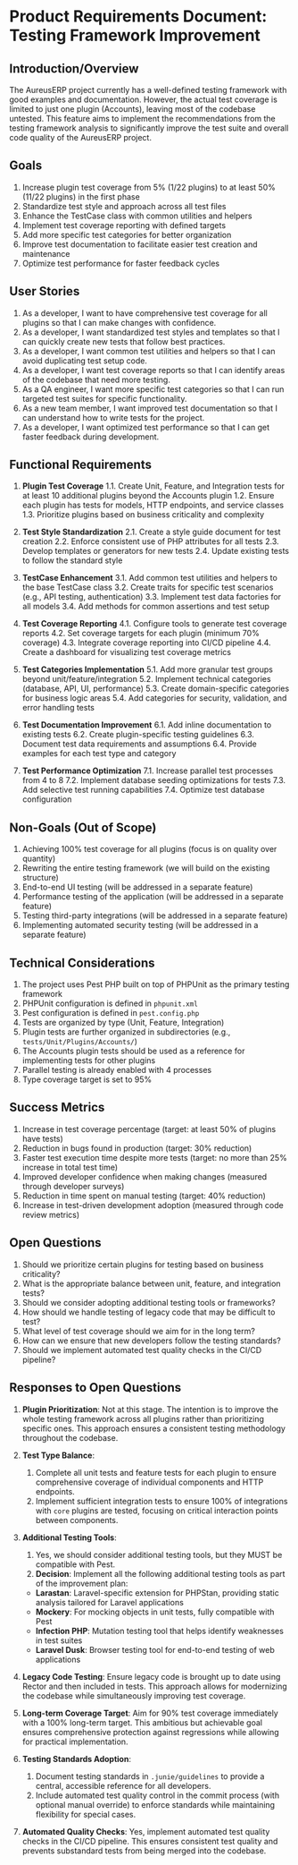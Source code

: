 # Product Requirements Document: Testing Framework Improvement

## Introduction/Overview

The AureusERP project currently has a well-defined testing framework with good examples and documentation. However, the actual test coverage is limited to just one plugin (Accounts), leaving most of the codebase untested. This feature aims to implement the recommendations from the testing framework analysis to significantly improve the test suite and overall code quality of the AureusERP project.

## Goals

1. Increase plugin test coverage from 5% (1/22 plugins) to at least 50% (11/22 plugins) in the first phase
2. Standardize test style and approach across all test files
3. Enhance the TestCase class with common utilities and helpers
4. Implement test coverage reporting with defined targets
5. Add more specific test categories for better organization
6. Improve test documentation to facilitate easier test creation and maintenance
7. Optimize test performance for faster feedback cycles

## User Stories

1. As a developer, I want to have comprehensive test coverage for all plugins so that I can make changes with confidence.
2. As a developer, I want standardized test styles and templates so that I can quickly create new tests that follow best practices.
3. As a developer, I want common test utilities and helpers so that I can avoid duplicating test setup code.
4. As a developer, I want test coverage reports so that I can identify areas of the codebase that need more testing.
5. As a QA engineer, I want more specific test categories so that I can run targeted test suites for specific functionality.
6. As a new team member, I want improved test documentation so that I can understand how to write tests for the project.
7. As a developer, I want optimized test performance so that I can get faster feedback during development.

## Functional Requirements

1. **Plugin Test Coverage**
   1.1. Create Unit, Feature, and Integration tests for at least 10 additional plugins beyond the Accounts plugin
   1.2. Ensure each plugin has tests for models, HTTP endpoints, and service classes
   1.3. Prioritize plugins based on business criticality and complexity

2. **Test Style Standardization**
   2.1. Create a style guide document for test creation
   2.2. Enforce consistent use of PHP attributes for all tests
   2.3. Develop templates or generators for new tests
   2.4. Update existing tests to follow the standard style

3. **TestCase Enhancement**
   3.1. Add common test utilities and helpers to the base TestCase class
   3.2. Create traits for specific test scenarios (e.g., API testing, authentication)
   3.3. Implement test data factories for all models
   3.4. Add methods for common assertions and test setup

4. **Test Coverage Reporting**
   4.1. Configure tools to generate test coverage reports
   4.2. Set coverage targets for each plugin (minimum 70% coverage)
   4.3. Integrate coverage reporting into CI/CD pipeline
   4.4. Create a dashboard for visualizing test coverage metrics

5. **Test Categories Implementation**
   5.1. Add more granular test groups beyond unit/feature/integration
   5.2. Implement technical categories (database, API, UI, performance)
   5.3. Create domain-specific categories for business logic areas
   5.4. Add categories for security, validation, and error handling tests

6. **Test Documentation Improvement**
   6.1. Add inline documentation to existing tests
   6.2. Create plugin-specific testing guidelines
   6.3. Document test data requirements and assumptions
   6.4. Provide examples for each test type and category

7. **Test Performance Optimization**
   7.1. Increase parallel test processes from 4 to 8
   7.2. Implement database seeding optimizations for tests
   7.3. Add selective test running capabilities
   7.4. Optimize test database configuration

## Non-Goals (Out of Scope)

1. Achieving 100% test coverage for all plugins (focus is on quality over quantity)
2. Rewriting the entire testing framework (we will build on the existing structure)
3. End-to-end UI testing (will be addressed in a separate feature)
4. Performance testing of the application (will be addressed in a separate feature)
5. Testing third-party integrations (will be addressed in a separate feature)
6. Implementing automated security testing (will be addressed in a separate feature)

## Technical Considerations

1. The project uses Pest PHP built on top of PHPUnit as the primary testing framework
2. PHPUnit configuration is defined in `phpunit.xml`
3. Pest configuration is defined in `pest.config.php`
4. Tests are organized by type (Unit, Feature, Integration)
5. Plugin tests are further organized in subdirectories (e.g., `tests/Unit/Plugins/Accounts/`)
6. The Accounts plugin tests should be used as a reference for implementing tests for other plugins
7. Parallel testing is already enabled with 4 processes
8. Type coverage target is set to 95%

## Success Metrics

1. Increase in test coverage percentage (target: at least 50% of plugins have tests)
2. Reduction in bugs found in production (target: 30% reduction)
3. Faster test execution time despite more tests (target: no more than 25% increase in total test time)
4. Improved developer confidence when making changes (measured through developer surveys)
5. Reduction in time spent on manual testing (target: 40% reduction)
6. Increase in test-driven development adoption (measured through code review metrics)

## Open Questions

1. Should we prioritize certain plugins for testing based on business criticality?
2. What is the appropriate balance between unit, feature, and integration tests?
3. Should we consider adopting additional testing tools or frameworks?
4. How should we handle testing of legacy code that may be difficult to test?
5. What level of test coverage should we aim for in the long term?
6. How can we ensure that new developers follow the testing standards?
7. Should we implement automated test quality checks in the CI/CD pipeline?

## Responses to Open Questions

1. **Plugin Prioritization**: Not at this stage. The intention is to improve the whole testing framework across all plugins rather than prioritizing specific ones. This approach ensures a consistent testing methodology throughout the codebase.

2. **Test Type Balance**:
    1. Complete all unit tests and feature tests for each plugin to ensure comprehensive coverage of individual components and HTTP endpoints.
    2. Implement sufficient integration tests to ensure 100% of integrations with `core` plugins are tested, focusing on critical interaction points between components.

3. **Additional Testing Tools**:
    1. Yes, we should consider additional testing tools, but they MUST be compatible with Pest.
    2. **Decision**: Implement all the following additional testing tools as part of the improvement plan:
      - **Larastan**: Laravel-specific extension for PHPStan, providing static analysis tailored for Laravel applications
      - **Mockery**: For mocking objects in unit tests, fully compatible with Pest
      - **Infection PHP**: Mutation testing tool that helps identify weaknesses in test suites
      - **Laravel Dusk**: Browser testing tool for end-to-end testing of web applications

5. **Legacy Code Testing**: Ensure legacy code is brought up to date using Rector and then included in tests. This approach allows for modernizing the codebase while simultaneously improving test coverage.

6. **Long-term Coverage Target**: Aim for 90% test coverage immediately with a 100% long-term target. This ambitious but achievable goal ensures comprehensive protection against regressions while allowing for practical implementation.

7. **Testing Standards Adoption**:
    1. Document testing standards in `.junie/guidelines` to provide a central, accessible reference for all developers.
    2. Include automated test quality control in the commit process (with optional manual override) to enforce standards while maintaining flexibility for special cases.

8. **Automated Quality Checks**: Yes, implement automated test quality checks in the CI/CD pipeline. This ensures consistent test quality and prevents substandard tests from being merged into the codebase.
